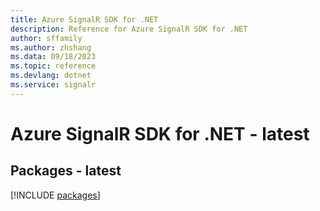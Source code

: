 ```yaml
---
title: Azure SignalR SDK for .NET
description: Reference for Azure SignalR SDK for .NET
author: sffamily
ms.author: zhshang
ms.data: 09/18/2023
ms.topic: reference
ms.devlang: dotnet
ms.service: signalr
---
```

# Azure SignalR SDK for .NET - latest
## Packages - latest
[!INCLUDE [packages](signalr-index.md)]